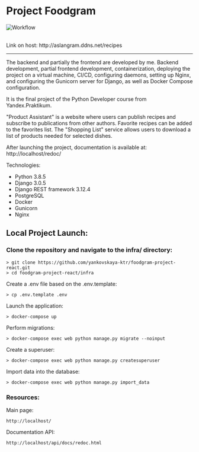 # Project Foodgram

![Workflow](https://github.com/yankovskaya-ktr/foodgram-project-react/actions/workflows/foodgram_workflow.yml/badge.svg)

<br>
Link on host: http://aslangram.ddns.net/recipes

___


The backend and partially the frontend are developed by me. Backend development, partial frontend development, containerization, deploying the project on a virtual machine, CI/CD, configuring daemons, setting up Nginx, and configuring the Gunicorn server for Django, as well as Docker Compose configuration.

It is the final project of the Python Developer course from Yandex.Praktikum.

"Product Assistant" is a website where users can publish recipes and subscribe to publications from other authors. Favorite recipes can be added to the favorites list. The "Shopping List" service allows users to download a list of products needed for selected dishes.

After launching the project, documentation is available at: http://localhost/redoc/

Technologies:
* Python 3.8.5
* Django 3.0.5
* Django REST framework 3.12.4
* PostgreSQL
* Docker
* Gunicorn
* Nginx

## Local Project Launch:
### Clone the repository and navigate to the infra/ directory:
  
```  
> git clone https://github.com/yankovskaya-ktr/foodgram-project-react.git
> cd foodgram-project-react/infra
``` 

Create a .env file based on the .env.template:

```
> cp .env.template .env
```
Launch the application:

``` 
> docker-compose up
``` 
Perform migrations:

``` 
> docker-compose exec web python manage.py migrate --noinput
``` 

Create a superuser:


``` 
> docker-compose exec web python manage.py createsuperuser
``` 

Import data into the database:
  
```  
> docker-compose exec web python manage.py import_data
```

### Resources:

Main page:
```
http://localhost/
```
Documentation API:
```
http://localhost/api/docs/redoc.html
```
